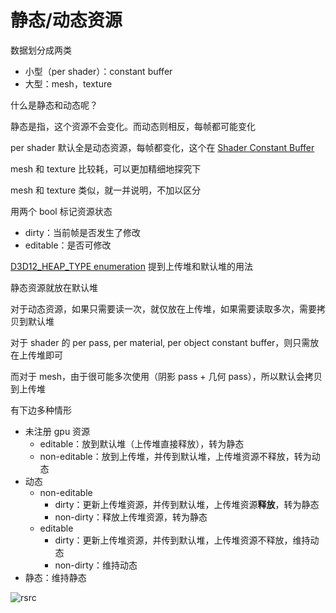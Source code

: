 # 静态/动态资源

数据划分成两类

- 小型（per shader）：constant buffer
- 大型：mesh，texture

什么是静态和动态呢？

静态是指，这个资源不会变化。而动态则相反，每帧都可能变化

per shader 默认全是动态资源，每帧都变化，这个在 [Shader Constant Buffer](ShaderConstantBuffer.md) 

mesh 和 texture 比较耗，可以更加精细地探究下

mesh 和 texture 类似，就一并说明，不加以区分

用两个 bool 标记资源状态

- dirty：当前帧是否发生了修改
- editable：是否可修改

[D3D12_HEAP_TYPE enumeration](https://docs.microsoft.com/en-us/windows/win32/api/d3d12/ne-d3d12-d3d12_heap_type) 提到上传堆和默认堆的用法

静态资源就放在默认堆

对于动态资源，如果只需要读一次，就仅放在上传堆，如果需要读取多次，需要拷贝到默认堆

对于 shader 的 per pass, per material, per object constant buffer，则只需放在上传堆即可

而对于 mesh，由于很可能多次使用（阴影 pass + 几何 pass），所以默认会拷贝到上传堆

有下边多种情形

- 未注册 gpu 资源
  - editable：放到默认堆（上传堆直接释放），转为静态
  - non-editable：放到上传堆，并传到默认堆，上传堆资源不释放，转为动态
- 动态
  - non-editable
    - dirty：更新上传堆资源，并传到默认堆，上传堆资源**释放**，转为静态
    - non-dirty：释放上传堆资源，转为静态
  - editable
    - dirty：更新上传堆资源，并传到默认堆，上传堆资源不释放，维持动态
    - non-dirty：维持动态
- 静态：维持静态

![rsrc](assets/StaticDynamicResource/rsrc.png)



